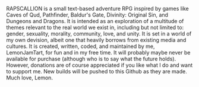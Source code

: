 RAPSCALLION is a small text-based adventure RPG inspired by games like Caves of Qud, Pathfinder, Baldur's Gate,
Divinity: Original Sin, and Dungeons and Dragons. It is intended as an exploration of a multitude of themes relevant
to the real world we exist in, including but not limited to: gender, sexuality, morality, community, love, and unity.
It is set in a world of my own devision, albeit one that heavily borrows from existing media and cultures.
It is created, written, coded, and maintained by me, LemonJamTart, for fun and in my free time. It will probably maybe
never be available for purchase (although who is to say what the future holds). However, donations are of course appreciated
if you like what I do and want to support me. New builds will be pushed to this Github as they are made. 
Much love,
Lemon.
